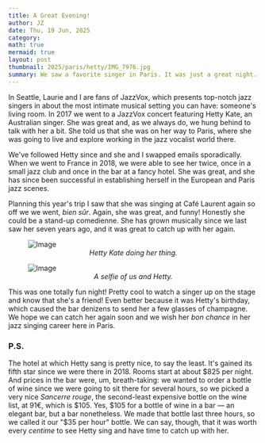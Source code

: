 ```yaml
---
title: A Great Evening!
author: JZ
date: Thu, 19 Jun, 2025
category: 
math: true
mermaid: true
layout: post
thumbnail: 2025/paris/hetty/IMG_7976.jpg
summary: We saw a favorite singer in Paris. It was just a great night.
---  
```

In Seattle, Laurie and I are fans of JazzVox, which presents top-notch jazz singers in about the most intimate musical setting you can have: someone's living room. In 2017 we went to a JazzVox concert featuring Hetty Kate, an Australian singer. She was great and, as we always do, we hung behind to talk with her a bit. She told us that she was on her way to Paris, where she was going to live and explore working in the jazz vocalist world there. 


We've followed Hetty since and she and I swapped emails sporadically. When we went to France in 2018, we were able to see her twice, once in a small jazz club and once in the bar at a fancy hotel. She was great, and she has since been successful in establishing herself in the European and Paris jazz scenes.

Planning this year's trip I saw that she was singing at Café Laurent again so off we we went, <em>bien sûr</em>. Again, she was great, and funny! Honestly she could be a stand-up comedienne. She has grown musically since we last saw her seven years ago, and it was great to catch up with her again.

<figure>
    <img class= 'portrait'  src="{{ "2025/paris/hetty/IMG_7977.jpg" | prepend: site.imageurl | prepend: site.baseurl  }}" alt="Image" />
        <figcaption style='text-align: center;' ><em>Hetty Kate doing her thing.</em></figcaption>
</figure>

<figure>
    <img class='portrait' src="{{ "2025/paris/hetty/IMG_7979.jpg" | prepend: site.imageurl | prepend: site.baseurl  }}" alt="Image" />
    <figcaption  style='text-align: center;'><em>A selfie of us and Hetty.</em></figcaption>
</figure>

This was one totally fun night! Pretty cool to watch a singer up on the stage and know that she's a friend! Even better because it was Hetty's birthday, which caused the bar denizens to send her a few glasses of champagne. We hope we can catch her again soon and we wish her <em>bon chance</em> in her jazz singing career here in Paris.

<h3>P.S.</h3>
The hotel at which Hetty sang is pretty nice, to say the least. It's gained its fifth star since we were there in 2018. Rooms start at about $825 per night. And prices in the bar were, um, breath-taking: we wanted to order a bottle of wine since we were going to sit there for several hours, so we picked a very nice <em>Sancerre rouge</em>, the second-least expensive bottle on the wine list, at 91€, which is $105. Yes, $105 for a bottle of wine in a bar&nbsp;&mdash;&nbsp;an elegant bar, but a bar nonetheless. We made that bottle last three hours, so we called it our "$35 per hour" bottle. We can say, though, that it was worth every <em>centime</em> to see Hetty sing and have time to catch up with her.